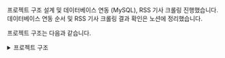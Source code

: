 프로젝트 구조 설계 및 데이터베이스 연동 (MySQL), RSS 기사 크롤링 진행했습니다.
데이터베이스 연동 순서 및 RSS 기사 크롤링 결과 확인은 노션에 정리했습니다.

프로젝트 구조는 다음과 같습니다.

<details>
<summary> 프로젝트 구조 </summary>

```plaintext
project/
├─ api/
│   ├─ __init__.py 
│   ├─ create_app.py      # FastAPI 앱 팩토리(환경 로드, 라우터 등록) 생성
│   ├─ routes/
│   │   ├─ news.py       
│   │   ├─ cluster.py
│   │   └─ user.py
│   └─ schemas/
│       ├─ news.py
│       └─ user.py
├─ collector/
│   ├─ rss_list.py
│   └─ rss_collector.py
├─ clustering/
│   ├─ embedder.py
│   ├─ cluster.py
│   └─ pipeline.py
├─ database/
│   ├─ connection.py
│   ├─ mongo_models.py    # 선택 (필요시 확장)
│   └─ sql_models.py
├─ frontend/              # React / Streamlit
├─ data/                  # 선택 RSS로 받은 기사 JSON
│   └─ raw/               # 선택 (RSS로 받은 기사 JSON)
├─ app.py                 # FastAPI 실행 진입점
├─ .env
├─ db_init.py             # DB 초기 생성
├─ requirements.txt
└─ Dockerfile             # 선택 (필요시 확장)
</details>
```


